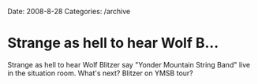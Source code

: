 Date: 2008-8-28
Categories: /archive

# Strange as hell to hear Wolf B...

Strange as hell to hear Wolf Blitzer say "Yonder Mountain String Band" live in the situation room. What's next? Blitzer on YMSB tour?
